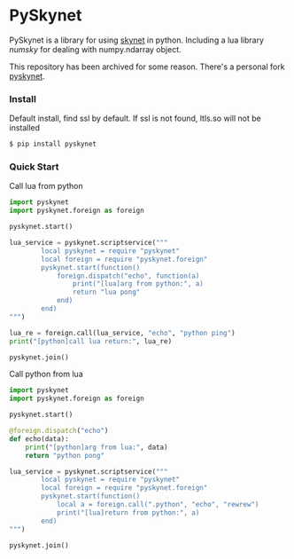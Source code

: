 # PySkynet

PySkynet is a library for using [skynet](https://github.com/cloudwu/skynet) in python. Including a lua library *numsky* for dealing with numpy.ndarray object.

This repository has been archived for some reason. There's a personal fork [pyskynet](https://github.com/drinkwithwater/pyskynet).

### Install

Default install, find ssl by default. If ssl is not found, ltls.so will not be installed

~~~~sh
$ pip install pyskynet
~~~~

### Quick Start

Call lua from python

```python
import pyskynet
import pyskynet.foreign as foreign

pyskynet.start()

lua_service = pyskynet.scriptservice("""
		local pyskynet = require "pyskynet"
		local foreign = require "pyskynet.foreign"
		pyskynet.start(function()
			foreign.dispatch("echo", function(a)
				print("[lua]arg from python:", a)
				return "lua pong"
			end)
		end)
""")

lua_re = foreign.call(lua_service, "echo", "python ping")
print("[python]call lua return:", lua_re)

pyskynet.join()
```

Call python from lua

```python
import pyskynet
import pyskynet.foreign as foreign

pyskynet.start()

@foreign.dispatch("echo")
def echo(data):
	print("[python]arg from lua:", data)
	return "python pong"

lua_service = pyskynet.scriptservice("""
		local pyskynet = require "pyskynet"
		local foreign = require "pyskynet.foreign"
		pyskynet.start(function()
			local a = foreign.call(".python", "echo", "rewrew")
			print("[lua]return from python:", a)
		end)
""")

pyskynet.join()
```
